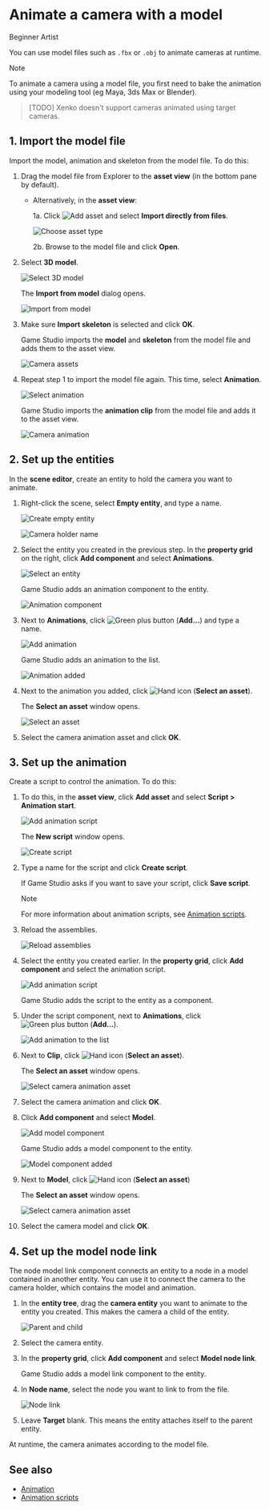 # Animate a camera with a model

<span class="label label-doc-level">Beginner</span>
<span class="label label-doc-audience">Artist</span>

You can use model files such as `.fbx` or `.obj` to animate cameras at runtime.

>[!Note]
>To animate a camera using a model file, you first need to bake the animation using your modeling tool (eg Maya, 3ds Max or Blender).

>[TODO] Xenko doesn't support cameras animated using target cameras.

## 1. Import the model file

Import the model, animation and skeleton from the model file. To do this:

1. Drag the model file from Explorer to the **asset view** (in the bottom pane by default).

    * Alternatively, in the **asset view**:

        1a. Click ![Add asset](../../animation/media/create-and-add-assets-add-new-asset-button.png) and select **Import directly from files**.
    
        ![Choose asset type](../../animation/media/create-and-add-assets-add-new1.png)

        2b. Browse to the model file and click **Open**.

2. Select **3D model**.

    ![Select 3D model](media/select-3d-model.png)

    The **Import from model** dialog opens.

    ![Import from model](media/import-model-dialog.png)

2. Make sure **Import skeleton** is selected and click **OK**.

    Game Studio imports the **model** and **skeleton** from the model file and adds them to the asset view.

    ![Camera assets](media/camera-assets.png)

3. Repeat step 1 to import the model file again. This time, select **Animation**.

    ![Select animation](media/select-animation.png)

    Game Studio imports the **animation clip** from the model file and adds it to the asset view.

    ![Camera animation](media/camera-animation-asset.png)

## 2. Set up the entities

In the **scene editor**, create an entity to hold the camera you want to animate.

1. Right-click the scene, select **Empty entity**, and type a name.

    ![Create empty entity](../../ui/media/create-empty-entity.png)

    ![Camera holder name](media/add-camera-holder.png)

2. Select the entity you created in the previous step. In the **property grid** on the right, click **Add component** and select **Animations**.

    ![Select an entity](media/select-animation-component.png)

    Game Studio adds an animation component to the entity.

    ![Animation component](media/animation-component-added.png)

3. Next to **Animations**, click ![Green plus button](~/manual/game-studio/media/green-plus-icon.png) (**Add...**) and type a name.

    ![Add animation](media/animation-name.png)

    Game Studio adds an animation to the list.

    ![Animation added](media/animation-added.png)

4. Next to the animation you added, click ![Hand icon](~/manual/game-studio/media/hand-icon.png) (**Select an asset**).

    The **Select an asset** window opens.

    ![Select an asset](media/select-an-asset.png)

5. Select the camera animation asset and click **OK**.

## 3. Set up the animation

Create a script to control the animation. To do this:

1. To do this, in the **asset view**, click **Add asset** and select **Script > Animation start**.

    ![Add animation script](media/select-animation-script.png)

    The **New script** window opens.

    ![Create script](../../animation/media/name-animation-script.png)

2. Type a name for the script and click **Create script**.

    If Game Studio asks if you want to save your script, click **Save script**.

    >[!Note]
    >For more information about animation scripts, see [Animation scripts](../../animation/animation-scripts.md).

3. Reload the assemblies.

    ![Reload assemblies](../../platforms/media/reload-assemblies.png)

4. Select the entity you created earlier. In the **property grid**, click **Add component** and select the animation script.

    ![Add animation script](media/add-animation-script.png)

    Game Studio adds the script to the entity as a component.

5. Under the script component, next to **Animations**, click ![Green plus button](~/manual/game-studio/media/green-plus-icon.png) (**Add...**).

    ![Add animation to the list](../../animation/media/add-animation-to-list.png)

6. Next to **Clip**, click ![Hand icon](~/manual/game-studio/media/hand-icon.png) (**Select an asset**).

    The **Select an asset** window opens.

    ![Select camera animation asset](media/select-camera-animation-asset.png)

7. Select the camera animation and click **OK**.

8. Click **Add component** and select **Model**.

    ![Add model component](media/add-model-component.png)

    Game Studio adds a model component to the entity.

    ![Model component added](media/model-component-added.png)

9. Next to **Model**, click ![Hand icon](~/manual/game-studio/media/hand-icon.png) (**Select an asset**)
    
    The **Select an asset** window opens.

    ![Select camera animation asset](media/select-model-asset.png)

10. Select the camera model and click **OK**.

## 4. Set up the model node link

The node model link component connects an entity to a node in a model contained in another entity. You can use it to connect the camera to the camera holder, which contains the model and animation.

1. In the **entity tree**, drag the **camera entity** you want to animate to the entity you created. This makes the camera a child of the entity.

    ![Parent and child](media/parent-and-child.png)

2. Select the camera entity.

3. In the **property grid**, click **Add component** and select **Model node link**.

    Game Studio adds a model link component to the entity.

4. In **Node name**, select the node you want to link to from the file.

    ![Node link](media/select-node.png)

5. Leave **Target** blank. This means the entity attaches itself to the parent entity.

At runtime, the camera animates according to the model file.

## See also

* [Animation](../../animation/index.md)
* [Animation scripts](../../animation/animation-scripts.md)